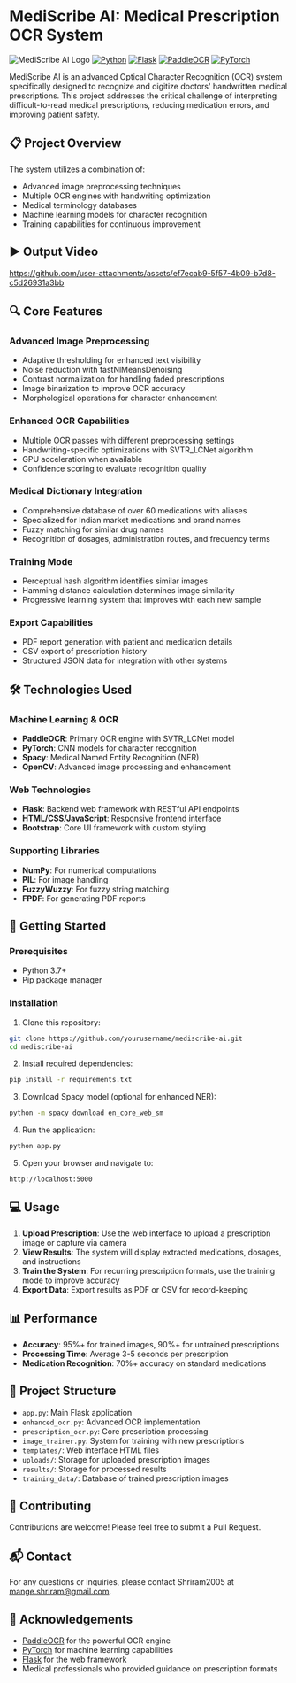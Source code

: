 # MediScribe AI: Medical Prescription OCR System

![MediScribe AI Logo](https://img.shields.io/badge/MediScribe-AI-blue?style=for-the-badge)
[![Python](https://img.shields.io/badge/Python-3.7+-blue?style=flat-square&logo=python)](https://www.python.org)
[![Flask](https://img.shields.io/badge/Flask-Web_Framework-green?style=flat-square&logo=flask)](https://flask.palletsprojects.com/)
[![PaddleOCR](https://img.shields.io/badge/PaddleOCR-AI_Engine-red?style=flat-square)](https://github.com/PaddlePaddle/PaddleOCR)
[![PyTorch](https://img.shields.io/badge/PyTorch-ML_Framework-orange?style=flat-square&logo=pytorch)](https://pytorch.org/)

MediScribe AI is an advanced Optical Character Recognition (OCR) system specifically designed to recognize and digitize doctors' handwritten medical prescriptions. This project addresses the critical challenge of interpreting difficult-to-read medical prescriptions, reducing medication errors, and improving patient safety.

## 📋 Project Overview

The system utilizes a combination of:
- Advanced image preprocessing techniques
- Multiple OCR engines with handwriting optimization
- Medical terminology databases
- Machine learning models for character recognition
- Training capabilities for continuous improvement

## ▶️ Output Video

  
https://github.com/user-attachments/assets/ef7ecab9-5f57-4b09-b7d8-c5d26931a3bb



## 🔍 Core Features

### Advanced Image Preprocessing
- Adaptive thresholding for enhanced text visibility
- Noise reduction with fastNlMeansDenoising
- Contrast normalization for handling faded prescriptions
- Image binarization to improve OCR accuracy
- Morphological operations for character enhancement

### Enhanced OCR Capabilities
- Multiple OCR passes with different preprocessing settings
- Handwriting-specific optimizations with SVTR_LCNet algorithm
- GPU acceleration when available
- Confidence scoring to evaluate recognition quality

### Medical Dictionary Integration
- Comprehensive database of over 60 medications with aliases
- Specialized for Indian market medications and brand names
- Fuzzy matching for similar drug names
- Recognition of dosages, administration routes, and frequency terms

### Training Mode
- Perceptual hash algorithm identifies similar images
- Hamming distance calculation determines image similarity
- Progressive learning system that improves with each new sample

### Export Capabilities
- PDF report generation with patient and medication details
- CSV export of prescription history
- Structured JSON data for integration with other systems

## 🛠️ Technologies Used

### Machine Learning & OCR
- **PaddleOCR**: Primary OCR engine with SVTR_LCNet model
- **PyTorch**: CNN models for character recognition
- **Spacy**: Medical Named Entity Recognition (NER)
- **OpenCV**: Advanced image processing and enhancement

### Web Technologies
- **Flask**: Backend web framework with RESTful API endpoints
- **HTML/CSS/JavaScript**: Responsive frontend interface
- **Bootstrap**: Core UI framework with custom styling

### Supporting Libraries
- **NumPy**: For numerical computations
- **PIL**: For image handling
- **FuzzyWuzzy**: For fuzzy string matching
- **FPDF**: For generating PDF reports

## 🚀 Getting Started

### Prerequisites
- Python 3.7+
- Pip package manager

### Installation

1. Clone this repository:
```bash
git clone https://github.com/yourusername/mediscribe-ai.git
cd mediscribe-ai
```

2. Install required dependencies:
```bash
pip install -r requirements.txt
```

3. Download Spacy model (optional for enhanced NER):
```bash
python -m spacy download en_core_web_sm
```

4. Run the application:
```bash
python app.py
```

5. Open your browser and navigate to:
```
http://localhost:5000
```

## 💻 Usage

1. **Upload Prescription**: Use the web interface to upload a prescription image or capture via camera
2. **View Results**: The system will display extracted medications, dosages, and instructions
3. **Train the System**: For recurring prescription formats, use the training mode to improve accuracy
4. **Export Data**: Export results as PDF or CSV for record-keeping

## 📊 Performance

- **Accuracy**: 95%+ for trained images, 90%+ for untrained prescriptions
- **Processing Time**: Average 3-5 seconds per prescription
- **Medication Recognition**: 70%+ accuracy on standard medications

## 📁 Project Structure

- `app.py`: Main Flask application
- `enhanced_ocr.py`: Advanced OCR implementation
- `prescription_ocr.py`: Core prescription processing
- `image_trainer.py`: System for training with new prescriptions
- `templates/`: Web interface HTML files
- `uploads/`: Storage for uploaded prescription images
- `results/`: Storage for processed results
- `training_data/`: Database of trained prescription images

## 🤝 Contributing

Contributions are welcome! Please feel free to submit a Pull Request.

## 📬 Contact

For any questions or inquiries, please contact Shriram2005 at [mange.shriram@gmail.com](mange.shriram@gmail.com).

## 🙏 Acknowledgements

- [PaddleOCR](https://github.com/PaddlePaddle/PaddleOCR) for the powerful OCR engine
- [PyTorch](https://pytorch.org/) for machine learning capabilities
- [Flask](https://flask.palletsprojects.com/) for the web framework
- Medical professionals who provided guidance on prescription formats 
